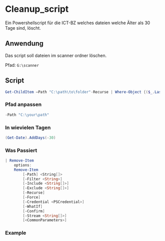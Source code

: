 # Cleanup_script
Ein Powershellscript für die ICT-BZ welches dateien welche Älter als 30 Tage sind, löscht.

## Anwendung
Das script soll dateien im scanner ordner löschen. 

Pfad: ```G:\scanner```

## Script
```powershell
Get-ChildItem –Path "C:\path\to\folder"-Recurse | Where-Object {($_.LastWriteTime -lt (Get-Date).AddDays(-30))} | Remove-Item 
```
### Pfad anpassen
```powershell
-Path "C:\your\path"
```
### In wievielen Tagen
```powershell
(Get-Date).AddDays(-30)
```
### Was Passiert
```powershell
| Remove-Item
    options: 
    Remove-Item
        [-Path] <String[]>
        [-Filter <String>]
        [-Include <String[]>]
        [-Exclude <String[]>]
        [-Recurse]
        [-Force]
        [-Credential <PSCredential>]
        [-WhatIf]
        [-Confirm]
        [-Stream <String[]>]
        [<CommonParameters>]
 ```
### Example
